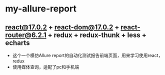 # my-allure-report

## react@17.0.2 + react-dom@17.0.2 + react-router@6.2.1 + redux + redux-thunk + less + echarts

- 这个一个模仿Allure report的自动化测试报告前端页面，用来学习使用react，redux
- 使用媒体查询，适配了pc和手机端
[](./show.git)
